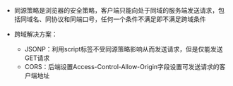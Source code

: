 + 同源策略是浏览器的安全策略，客户端只能向处于同域的服务端发送请求，包括同域名、同协议和同端口号，任何一个条件不满足即不满足跨域条件

+ 跨域解决方案：
  + JSONP：利用script标签不受同源策略影响从而发送请求，但是仅能发送GET请求
  + CORS：后端设置Access-Control-Allow-Origin字段设置可发送请求的客户端地址